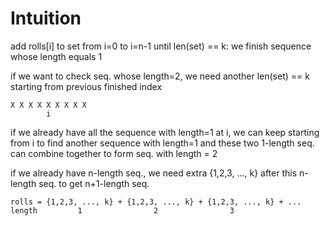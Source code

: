 # Intuition

add rolls[i] to set from i=0 to i=n-1
until len(set) == k: we finish sequence whose length equals 1

if we want to check seq. whose length=2,
we need another len(set) == k starting from previous finished index

```
X X X X X X X X X
        i
```
if we already have all the sequence with length=1 at i,
we can keep starting from i to find another sequence with length=1
and these two 1-length seq. can combine together to form seq. with length = 2

if we already have n-length seq., we need extra {1,2,3, ..., k} after this n-length seq. to get n+1-length seq.

```
rolls = {1,2,3, ..., k} + {1,2,3, ..., k} + {1,2,3, ..., k} + ...
length         1                2                3
```